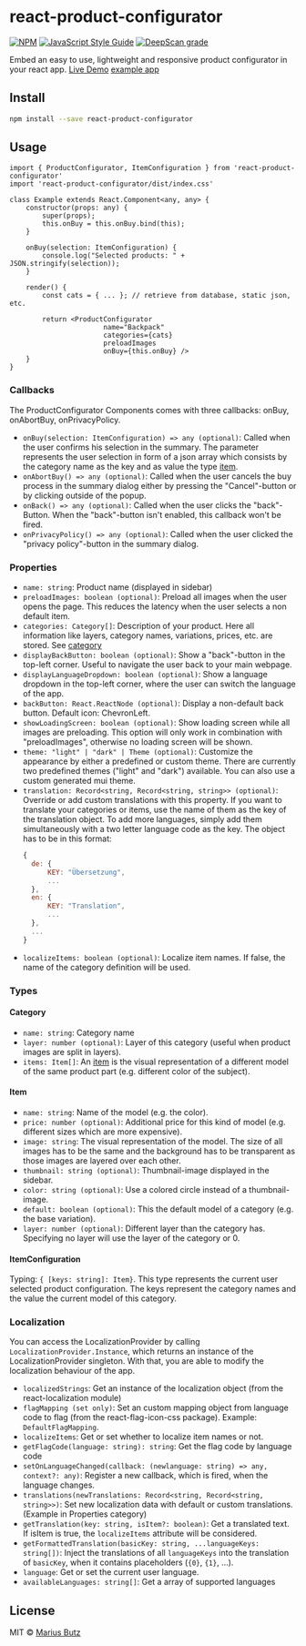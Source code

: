 # react-product-configurator

[![NPM](https://img.shields.io/npm/v/react-product-configurator.svg)](https://www.npmjs.com/package/react-product-configurator) [![JavaScript Style Guide](https://img.shields.io/badge/code_style-standard-brightgreen.svg)](https://standardjs.com) [![DeepScan grade](https://deepscan.io/api/teams/10967/projects/14096/branches/253069/badge/grade.svg?token=a1fa0980263b30233c0ddf1e9c3ed778290db2ee)](https://deepscan.io/dashboard#view=project&tid=10967&pid=14096&bid=253069)

Embed an easy to use, lightweight and responsive product configurator in your react app.
[Live Demo](http://projects.marius-butz.de/react-product-configurator) [example app](example/)
## Install

```bash
npm install --save react-product-configurator
```

## Usage

```tsx
import { ProductConfigurator, ItemConfiguration } from 'react-product-configurator'
import 'react-product-configurator/dist/index.css'

class Example extends React.Component<any, any> {
    constructor(props: any) {
        super(props);
        this.onBuy = this.onBuy.bind(this);
    }

    onBuy(selection: ItemConfiguration) {
        console.log("Selected products: " + JSON.stringify(selection));
    }

    render() {
        const cats = { ... }; // retrieve from database, static json, etc.

        return <ProductConfigurator
                       name="Backpack"
                       categories={cats}
                       preloadImages
                       onBuy={this.onBuy} />
    }
}
```

### Callbacks
The ProductConfigurator Components comes with three callbacks: onBuy, onAbortBuy, onPrivacyPolicy.
* ```onBuy(selection: ItemConfiguration) => any (optional)```: Called when the user confirms his selection in the summary. The parameter represents the user selection in form of a json array which consists by the category name as the key and as value the type [item](#item).
* ```onAbortBuy() => any (optional)```: Called when the user cancels the buy process in the summary dialog either by pressing the "Cancel"-button or by clicking outside of the popup.
* ```onBack() => any (optional)```: Called when the user clicks the "back"-Button. When the "back"-button isn't enabled, this callback won't be fired.
* ```onPrivacyPolicy() => any (optional)```: Called when the user clicked the "privacy policy"-button in the summary dialog.

### Properties
* ```name: string```: Product name (displayed in sidebar)
* ```preloadImages: boolean (optional)```: Preload all images when the user opens the page. This reduces the latency when the user selects a non default item.
* ```categories: Category[]```: Description of your product. Here all information like layers, category names, variations, prices, etc. are stored. See [category](#category)
* ```displayBackButton: boolean (optional)```: Show a "back"-button in the top-left corner. Useful to navigate the user back to your main webpage.
* ```displayLanguageDropdown: boolean (optional)```: Show a language dropdown in the top-left corner, where the user can switch the language of the app.
* ```backButton: React.ReactNode (optional)```: Display a non-default back button. Default icon: ChevronLeft.
* ```showLoadingScreen: boolean (optional)```: Show loading screen while all images are preloading. This option will only work in combination with "preloadImages", otherwise no loading screen will be shown.
* ```theme: "light" | "dark" | Theme (optional)```: Customize the appearance by either a predefined or custom theme. There are currently two predefined themes ("light" and "dark") available. You can also use a custom generated mui theme.
* ```translation: Record<string, Record<string, string>> (optional)```: Override or add custom translations with this property. If you want to translate your categories or items, use the name of them as the key of the translation object. To add more languages, simply add them simultaneously with a two letter language code as the key. The object has to be in this format:
  ```JavaScript
  {
    de: {
        KEY: "Übersetzung",
        ...
    },
    en: {
        KEY: "Translation",
        ...
    },
    ...
  }
  ```
* ```localizeItems: boolean (optional)```: Localize item names. If false, the name of the category definition will be used.
### Types
#### Category
* ```name: string```: Category name
* ```layer: number (optional)```: Layer of this category (useful when product images are split in layers).
* ```items: Item[]```: An [item](#item) is the visual representation of a different model of the same product part (e.g. different color of the subject).

#### Item
* ```name: string```: Name of the model (e.g. the color).
* ```price: number (optional)```: Additional price for this kind of model (e.g. different sizes which are more expensive).
* ```image: string```: The visual representation of the model. The size of all images has to be the same and the background has to be transparent as those images are layered over each other.
* ```thumbnail: string (optional)```: Thumbnail-image displayed in the sidebar.
* ```color: string (optional)```: Use a colored circle instead of a thumbnail-image.
* ```default: boolean (optional)```: This the default model of a category (e.g. the base variation).
* ```layer: number (optional)```: Different layer than the category has. Specifying no layer will use the layer of the category or 0.

#### ItemConfiguration
Typing: ```{ [keys: string]: Item}```. This type represents the current user selected product configuration. The keys represent the category names and the value the current model of this category.

### Localization
You can access the LocalizationProvider by calling ```LocalizationProvider.Instance```, which returns an instance of the LocalizationProvider singleton. With that, you are able to modify the localization behaviour of the app.
* ```localizedStrings```: Get an instance of the localization object (from the react-localization module)
* ```flagMapping (set only)```: Set an custom mapping object from language code to flag (from the react-flag-icon-css package). Example: ```DefaultFlagMapping```.
* ```localizeItems```: Get or set whether to localize item names or not.
* ```getFlagCode(language: string): string```: Get the flag code by language code
* ```setOnLanguageChanged(callback: (newlanguage: string) => any, context?: any)```: Register a new callback, which is fired, when the language changes.
* ```translations(newTranslations: Record<string, Record<string, string>>)```: Set new localization data with default or custom translations. (Example in Properties category)
* ```getTranslation(key: string, isItem?: boolean)```: Get a translated text. If isItem is true, the ```localizeItems``` attribute will be considered.
* ```getFormattedTranslation(basicKey: string, ...languageKeys: string[])```: Inject the translations of all ```languageKeys``` into the translation of ```basicKey```, when it contains placeholders (```{0}```, ```{1}```, ...).
* ```language```: Get or set the current user language.
* ```availableLanguages: string[]```: Get a array of supported languages
## License

MIT © [Marius Butz](https://github.com/mbpictures)
